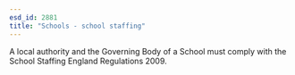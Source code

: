 ```yaml
---
esd_id: 2881
title: "Schools - school staffing"
---
```


A local authority and the Governing Body of a School must comply with the School Staffing England Regulations 2009.

